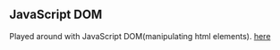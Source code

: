 ## JavaScript DOM
Played around with JavaScript DOM(manipulating html elements).
[here](https://tope-js-dom.netlify.app/)
